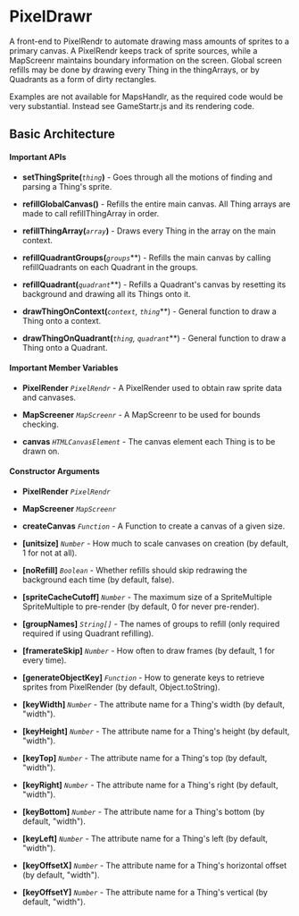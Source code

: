 # PixelDrawr

A front-end to PixelRendr to automate drawing mass amounts of sprites to a
primary canvas. A PixelRendr keeps track of sprite sources, while a
MapScreenr maintains boundary information on the screen. Global screen 
refills may be done by drawing every Thing in the thingArrays, or by 
Quadrants as a form of dirty rectangles.

Examples are not available for MapsHandlr, as the required code would be very
substantial. Instead see GameStartr.js and its rendering code.


## Basic Architecture

#### Important APIs

* **setThingSprite(***`thing`***)** - Goes through all the motions of finding
and parsing a Thing's sprite.

* **refillGlobalCanvas()** - Refills the entire main canvas. All Thing arrays
are made to call refillThingArray in order.

* **refillThingArray(***`array`***)** - Draws every Thing in the array on the
main context.

* **refillQuadrantGroups(***`groups`***) - Refills the main canvas by calling
refillQuadrants on each Quadrant in the groups.

* **refillQuadrant(***`quadrant`***) - Refills a Quadrant's canvas by resetting
its background and drawing all its Things onto it.

* **drawThingOnContext(***`context`, `thing`***) - General function to draw a
Thing onto a context.

* **drawThingOnQuadrant(***`thing`, `quadrant`***) - General function to draw a
Thing onto a Quadrant.

#### Important Member Variables

* **PixelRender** *`PixelRendr`* - A PixelRender used to obtain raw sprite data
and canvases.

* **MapScreener** *`MapScreenr`* - A MapScreenr to be used for bounds checking.

* **canvas** *`HTMLCanvasElement`* - The canvas element each Thing is to be 
drawn on.

#### Constructor Arguments

* **PixelRender** *`PixelRendr`*

* **MapScreener** *`MapScreenr`*

* **createCanvas** *`Function`* - A Function to create a canvas of a given size.

* **[unitsize]** *`Number`* - How much to scale canvases on creation (by 
default, 1 for not at all).

* **[noRefill]** *`Boolean`* - Whether refills should skip redrawing the 
background each time (by default, false).

* **[spriteCacheCutoff]** *`Number`* - The maximum size of a SpriteMultiple
SpriteMultiple to pre-render (by default, 0 for never pre-render).

* **[groupNames]** *`String[]`* - The names of groups to refill (only required
required if using Quadrant refilling).

* **[framerateSkip]** *`Number`* - How often to draw frames (by default, 1 for
every time).

* **[generateObjectKey]** *`Function`* - How to generate keys to retrieve
sprites from PixelRender (by default, Object.toString).

* **[keyWidth]** *`Number`* - The attribute name for a Thing's width (by 
default, "width").

* **[keyHeight]** *`Number`* - The attribute name for a Thing's height (by 
default, "width").

* **[keyTop]** *`Number`* - The attribute name for a Thing's top (by 
default, "width").

* **[keyRight]** *`Number`* - The attribute name for a Thing's right (by
default, "width").

* **[keyBottom]** *`Number`* - The attribute name for a Thing's bottom (by
default, "width").

* **[keyLeft]** *`Number`* - The attribute name for a Thing's left (by default,
"width").

* **[keyOffsetX]** *`Number`* - The attribute name for a Thing's horizontal
offset (by default, "width").

* **[keyOffsetY]** *`Number`* - The attribute name for a Thing's vertical
(by default, "width").